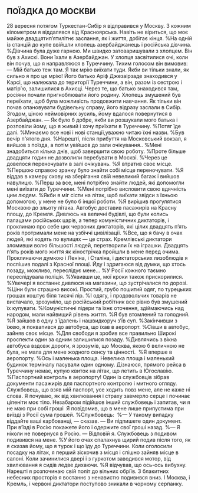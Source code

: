 ## ПОЇЗДКА ДО МОСКВИ

28 вересня потягом Туркестан-Сибір я відправився у Москву.
З кожним кілометром я віддалявся від Красноярська.
Навіть не віриться, що моє майже двадцятип’ятилітнє заслання, як і життя, добігає кінця.
%На одній із станцій до купе ввійшли хлопець азербайджанець і російська дівчина.
%Дівчина була дуже гарною.
Ми швидко затоваришували з хлопцем.
Він був з Ахискі.
Вони їхали в Азербайджан.
У хлопця засвітилися очі, коли він почув, що я направляюся в Туреччину.
Тихим голосом він вимовив:
— Мій батько теж там.
Я так мрію виїхати туди.
Якби ви тільки знали, як сильно я про це мрію!
Його батько Аріф Джезаірзаде знаходився у Карсі, що належала до території Туреччини, а він, разом із сестрою і матір’ю, залишилися в Ахисці.
Через те, що батько знаходився там, росіяни почали пригноблювати його родину.
Хлопець змушений був переїхати, щоб була можливість продовжити навчання.
Як тільки він почав опановувати будівельну справу, його відразу заслали в Сибір.
Згодом, ціною неймовірних зусиль, йому вдалося повернутися в Азербайджан.
— Як було б добре, якби ви розшукали мого батька і розповіли йому, що я живий і хочу приїхати в Туреччину.
%Потяг їде далі.
%Минаємо все нові і нові станції,уважно читаю їхні назви.
%Був вечір п'ятого дня.
%Нарешті, після прибуття на Московський вокзал, я вийшов з поїзда, а потім увійшов до зали очікування..
%Мені знадобиться кілька днів, щоб завершити свою роботу.
%Проте більше двадцяти годин не дозволили перебувати в Москві.
%Через це довелося переночувати в залі очікувань.
%Я втратив своє місце.
%Першою справою зранку було знайти собі місце переночувати.
%Я віддав в камеру схову на зберігання свій невеликий багаж і вийшов навулицю.
%Перш за все, мені потрібно знайти людей, які допомогли мені виїхати до Туреччини.
%Мені потрібно висловити свою вдячність цим людям.
%Якби я міг сісти на літак, щоб виїхати звідси з їхньою допомогою, у мене не було б іншої роботи.
%Я вирішив прогулятися Москвою до зльоту літака.
Автобус доставив пасажирів на Красну площу, до Кремля.
Дивлюсь на величні будівлі, що були колись палацами російських царів, а тепер комуністичних диктаторів, і проклинаю про себе цих червоних диктаторів, які цілих двадцять п’ять років протримали мене на узбіччі цивілізації.
%Все, що я бачу в очах людей, які ходять по вулицях — це страх.
Кремлівські диктатори зломивши волю більшості людей, перетворили їх на іграшки.
Двадцять п’ять років мого життя як кінострічка пройшли в мене перед очима.
Проклинаючи думкою і Леніна, і Сталіна, і диктаторських лизоблюдів я поспішив подалі з Красної площі.
Йду і здригаюся від думки, що хтось позаду, можливо, переслідує мене...
%У Росії кожного таємно переслідувала поліція.
%Уявивши це, мої кроки також прискорилися.
%Увечері я востаннє дивлюся на магазини, що зустрічалися по дорозі.
%Ціни були страшно високі.
Простий, грубо пошитий одяг, по турецьких грошах коштує біля тисячі лір.
%І одягу, і продовольчих товарів не вистачало, зрозуміло, що російський робітник все рівно був змушений їх купувати.
%Комуністичні лідери та їхнє оточення, здіймаючись над народом, мали найвищий рівень життя.
%Я був втомлений та голодний.
%Я зайшов в одну з їдалень і нашвидкоруч з’їв суп.
%Закінчивши з їжею, я поквапився до автобуса, що їхав в аеропорт.
%Сівши в автобус, зайняв своє місце.
%Для свободи я зробив все правильно
Широкі проспекти один за одним залишилися позаду.
%Дивлячись з вікна автобуса вздовж дороги, я зрозумів, що Москва, якою б величною не була, не мала для мене жодного сенсу та цінності. 
%Я вперше в аеропорту.
%Ось і маленька площа.
Невелика площа і маленький будинок терміналу пасували один одному.
Дізнаюся, прямого рейса в Туреччину немає, купую квиток на літак, що летить в Югославію.
%Паспортний контроль в аеропорту!
Один із службовців зібрав документи пасажирів для паспортного контролю і митного огляду.
Службовець, що взяв мій паспорт, усе ходить повз мене, але не каже ні слова.
Я почуваю, як від хвилювання і страху завмерло серце і починає ціпеніти моє тіло.
Незабаром підійшов інший службовець і запитав, чи я не маю при собі гроші
 Я повідомив, що в мене лише припустима при виїзді з Росії сума грошей.
%Службовець:
 %— У такому випадку віддайте ваші карбованці, — сказав.
— Ви підпишете один документ.
При в’їзді в Росію покажете його і одержите свої гроші назад.
%— Я ніколи не повернуся в Росію. — Відповій я.
Службовець з подивом подивився на мене.
%У його очах спалахнув щирий подив після того, як я сказав йому, що я турок і що їду до Туреччини.
Коли оголосили посадку на літак, я перший зіскочив з місця і спішно зайняв місце в салоні.
Коли зачинилися двері і з гуркотом заводився мотор, від хвилювання я сидів ледве дихаючи.
%Я відчував, що ось-ось вибухну.
Нарешті я розпочинаю свій політ до вільних обріїв.
З блакитних небесних просторів я востаннє з ненавистю подивився вниз.
І Москва, і Кремль, і червоні диктатори поступово зникали в чорному серпанку.
